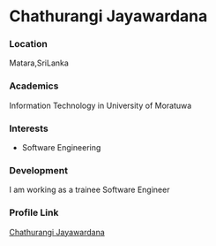 # Chathurangi Jayawardana

### Location

Matara,SriLanka

### Academics

Information Technology in University of Moratuwa

### Interests

- Software Engineering

### Development

I am working as a trainee Software Engineer

### Profile Link

[Chathurangi Jayawardana](https://github.com/ChathurangiJayawardana)



